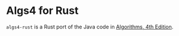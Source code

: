 # Algs4 for Rust

`algs4-rust` is a Rust port of the Java code in [Algorithms, 4th Edition](https://algs4.cs.princeton.edu/).
